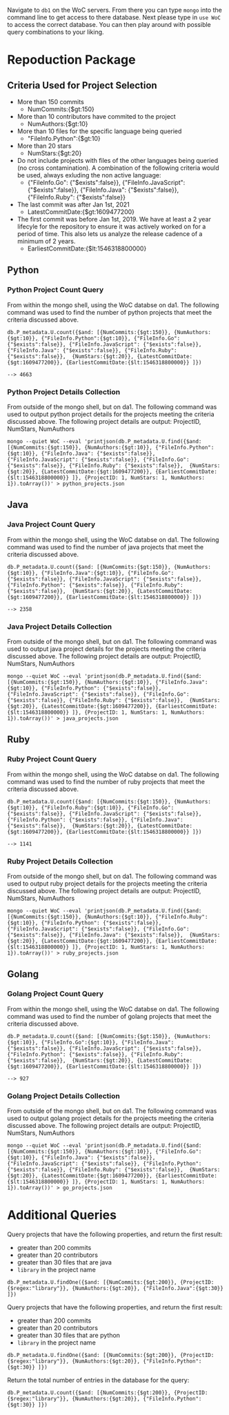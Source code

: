 Navigate to `db1` on the WoC servers. From there you can type `mongo` into the command line to get access to there database.
Next please type in `use WoC` to access the correct database. You can then play around with possible query combinations to your liking.

# Repoduction Package

## Criteria Used for Project Selection
- More than 150 commits
  - NumCommits:{$gt:150}
- More than 10 contributors have commited to the project
  - NumAuthors:{$gt:10}
- More than 10 files for the specific language being queried
  - "FileInfo.Python":{$gt:10}
- More than 20 stars
  - NumStars:{$gt:20}
- Do not include projects with files of the other languages being queried (no cross contamination). A combination of the following criteria would be used, always exluding the non active language:
  - {"FileInfo.Go": {"$exists":false}}, {"FileInfo.JavaScript": {"$exists":false}}, {"FileInfo.Java": {"$exists":false}}, {"FileInfo.Ruby": {"$exists":false}}
- The last commit was after Jan 1st, 2021
  - LatestCommitDate:{$gt:1609477200}
- The first commit was before Jan 1st, 2019. We have at least a 2 year lifecyle for the repository to ensure it was actively worked on for a period of time. This also lets us analyze the release cadence of a minimum of 2 years.
  - EarliestCommitDate:{$lt:1546318800000}

## Python
### Python Project Count Query
From within the mongo shell, using the WoC databse on da1. The following command was used to find the number of python projects that meet the criteria discussed above.
```
db.P_metadata.U.count({$and: [{NumCommits:{$gt:150}}, {NumAuthors:{$gt:10}}, {"FileInfo.Python":{$gt:10}}, {"FileInfo.Go": {"$exists":false}}, {"FileInfo.JavaScript": {"$exists":false}}, {"FileInfo.Java": {"$exists":false}}, {"FileInfo.Ruby": {"$exists":false}},  {NumStars:{$gt:20}}, {LatestCommitDate:{$gt:1609477200}}, {EarliestCommitDate:{$lt:1546318800000}} ]})

--> 4663
```
### Python Project Details Collection
From outside of the mongo shell, but on da1. The following command was used to output python project details for the projects meeting the criteria discussed above. The following project details are output: ProjectID, NumStars, NumAuthors
```
mongo --quiet WoC --eval 'printjson(db.P_metadata.U.find({$and: [{NumCommits:{$gt:150}}, {NumAuthors:{$gt:10}}, {"FileInfo.Python":{$gt:10}}, {"FileInfo.Java": {"$exists":false}}, {"FileInfo.JavaScript": {"$exists":false}}, {"FileInfo.Go": {"$exists":false}}, {"FileInfo.Ruby": {"$exists":false}},  {NumStars:{$gt:20}}, {LatestCommitDate:{$gt:1609477200}}, {EarliestCommitDate:{$lt:1546318800000}} ]}, {ProjectID: 1, NumStars: 1, NumAuthors: 1}).toArray())' > python_projects.json
```

## Java
### Java Project Count Query
From within the mongo shell, using the WoC databse on da1. The following command was used to find the number of java projects that meet the criteria discussed above.
```
db.P_metadata.U.count({$and: [{NumCommits:{$gt:150}}, {NumAuthors:{$gt:10}}, {"FileInfo.Java":{$gt:10}}, {"FileInfo.Go": {"$exists":false}}, {"FileInfo.JavaScript": {"$exists":false}}, {"FileInfo.Python": {"$exists":false}}, {"FileInfo.Ruby": {"$exists":false}},  {NumStars:{$gt:20}}, {LatestCommitDate:{$gt:1609477200}}, {EarliestCommitDate:{$lt:1546318800000}} ]})

--> 2358
```

### Java Project Details Collection
From outside of the mongo shell, but on da1. The following command was used to output java project details for the projects meeting the criteria discussed above. The following project details are output: ProjectID, NumStars, NumAuthors
```
mongo --quiet WoC --eval 'printjson(db.P_metadata.U.find({$and: [{NumCommits:{$gt:150}}, {NumAuthors:{$gt:10}}, {"FileInfo.Java":{$gt:10}}, {"FileInfo.Python": {"$exists":false}}, {"FileInfo.JavaScript": {"$exists":false}}, {"FileInfo.Go": {"$exists":false}}, {"FileInfo.Ruby": {"$exists":false}},  {NumStars:{$gt:20}}, {LatestCommitDate:{$gt:1609477200}}, {EarliestCommitDate:{$lt:1546318800000}} ]}, {ProjectID: 1, NumStars: 1, NumAuthors: 1}).toArray())' > java_projects.json
```

## Ruby

### Ruby Project Count Query

From within the mongo shell, using the WoC databse on da1. The following command was used to find the number of ruby projects that meet the criteria discussed above.
```
db.P_metadata.U.count({$and: [{NumCommits:{$gt:150}}, {NumAuthors:{$gt:10}}, {"FileInfo.Ruby":{$gt:10}}, {"FileInfo.Go": {"$exists":false}}, {"FileInfo.JavaScript": {"$exists":false}}, {"FileInfo.Python": {"$exists":false}}, {"FileInfo.Java": {"$exists":false}},  {NumStars:{$gt:20}}, {LatestCommitDate:{$gt:1609477200}}, {EarliestCommitDate:{$lt:1546318800000}} ]})

--> 1141
```

### Ruby Project Details Collection
From outside of the mongo shell, but on da1. The following command was used to output ruby project details for the projects meeting the criteria discussed above. The following project details are output: ProjectID, NumStars, NumAuthors
```
mongo --quiet WoC --eval 'printjson(db.P_metadata.U.find({$and: [{NumCommits:{$gt:150}}, {NumAuthors:{$gt:10}}, {"FileInfo.Ruby":{$gt:10}}, {"FileInfo.Python": {"$exists":false}}, {"FileInfo.JavaScript": {"$exists":false}}, {"FileInfo.Go": {"$exists":false}}, {"FileInfo.Java": {"$exists":false}},  {NumStars:{$gt:20}}, {LatestCommitDate:{$gt:1609477200}}, {EarliestCommitDate:{$lt:1546318800000}} ]}, {ProjectID: 1, NumStars: 1, NumAuthors: 1}).toArray())' > ruby_projects.json
```

## Golang

### Golang Project Count Query

From within the mongo shell, using the WoC databse on da1. The following command was used to find the number of golang projects that meet the criteria discussed above.
```
db.P_metadata.U.count({$and: [{NumCommits:{$gt:150}}, {NumAuthors:{$gt:10}}, {"FileInfo.Go":{$gt:10}}, {"FileInfo.Java": {"$exists":false}}, {"FileInfo.JavaScript": {"$exists":false}}, {"FileInfo.Python": {"$exists":false}}, {"FileInfo.Ruby": {"$exists":false}},  {NumStars:{$gt:20}}, {LatestCommitDate:{$gt:1609477200}}, {EarliestCommitDate:{$lt:1546318800000}} ]})

--> 927
```

### Golang Project Details Collection
From outside of the mongo shell, but on da1. The following command was used to output golang project details for the projects meeting the criteria discussed above. The following project details are output: ProjectID, NumStars, NumAuthors
```
mongo --quiet WoC --eval 'printjson(db.P_metadata.U.find({$and: [{NumCommits:{$gt:150}}, {NumAuthors:{$gt:10}}, {"FileInfo.Go":{$gt:10}}, {"FileInfo.Java": {"$exists":false}}, {"FileInfo.JavaScript": {"$exists":false}}, {"FileInfo.Python": {"$exists":false}}, {"FileInfo.Ruby": {"$exists":false}},  {NumStars:{$gt:20}}, {LatestCommitDate:{$gt:1609477200}}, {EarliestCommitDate:{$lt:1546318800000}} ]}, {ProjectID: 1, NumStars: 1, NumAuthors: 1}).toArray())' > go_projects.json
```


# Additional Queries

Query projects that have the following properties, and return the first result:
* greater than 200 commits
* greater than 20 contributors
* greater than 30 files that are java
* `library` in the project name
```
db.P_metadata.U.findOne({$and: [{NumCommits:{$gt:200}}, {ProjectID:{$regex:"library"}}, {NumAuthors:{$gt:20}}, {"FileInfo.Java":{$gt:30}} ]})
```

Query projects that have the following properties, and return the first result:
* greater than 200 commits
* greater than 20 contributors
* greater than 30 files that are python
* `library` in the project name
```
db.P_metadata.U.findOne({$and: [{NumCommits:{$gt:200}}, {ProjectID:{$regex:"library"}}, {NumAuthors:{$gt:20}}, {"FileInfo.Python":{$gt:30}} ]})
```

Return the total number of entries in the database for the query:
```
db.P_metadata.U.count({$and: [{NumCommits:{$gt:200}}, {ProjectID:{$regex:"library"}}, {NumAuthors:{$gt:20}}, {"FileInfo.Python":{$gt:30}} ]})
```